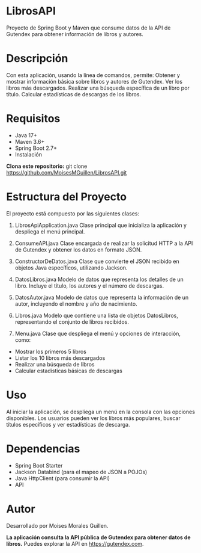 # LibrosAPI
Proyecto de Spring Boot y Maven que consume datos de la API de Gutendex para obtener información de libros y autores.

# Descripción
Con esta aplicación, usando la línea de comandos, permite: 
Obtener y mostrar información básica sobre libros y autores de Gutendex.
Ver los libros más descargados.
Realizar una búsqueda específica de un libro por título.
Calcular estadísticas de descargas de los libros.

# Requisitos
- Java 17+
- Maven 3.6+
- Spring Boot 2.7+
- Instalación

**Clona este repositorio:**
git clone https://github.com/MoisesMGuillen/LibrosAPI.git

# Estructura del Proyecto
El proyecto está compuesto por las siguientes clases:

1. LibrosApiApplication.java
Clase principal que inicializa la aplicación y despliega el menú principal.

2. ConsumeAPI.java
Clase encargada de realizar la solicitud HTTP a la API de Gutendex y obtener los datos en formato JSON.

3. ConstructorDeDatos.java
Clase que convierte el JSON recibido en objetos Java específicos, utilizando Jackson.

4. DatosLibros.java
Modelo de datos que representa los detalles de un libro. Incluye el título, los autores y el número de descargas.

5. DatosAutor.java
Modelo de datos que representa la información de un autor, incluyendo el nombre y año de nacimiento.

6. Libros.java
Modelo que contiene una lista de objetos DatosLibros, representando el conjunto de libros recibidos.

7. Menu.java
Clase que despliega el menú y opciones de interacción, como:
  - Mostrar los primeros 5 libros
  - Listar los 10 libros más descargados
  - Realizar una búsqueda de libros
  - Calcular estadísticas básicas de descargas

# Uso
Al iniciar la aplicación, se despliega un menú en la consola con las opciones disponibles.
Los usuarios pueden ver los libros más populares, buscar títulos específicos y ver estadísticas de descarga.

# Dependencias
- Spring Boot Starter
- Jackson Databind (para el mapeo de JSON a POJOs)
- Java HttpClient (para consumir la API)
- API

# Autor
Desarrollado por Moises Morales Guillen.

**La aplicación consulta la API pública de Gutendex para obtener datos de libros.**
Puedes explorar la API en https://gutendex.com.
